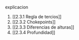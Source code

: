 
explicacion

1. [[2.3.1 Regla de tercios]]
2. [[2.3.2 Chokepoints]]
3. [[2.3.3 Diferencias de alturas]]
4. [[2.3.4 Profundidad]]